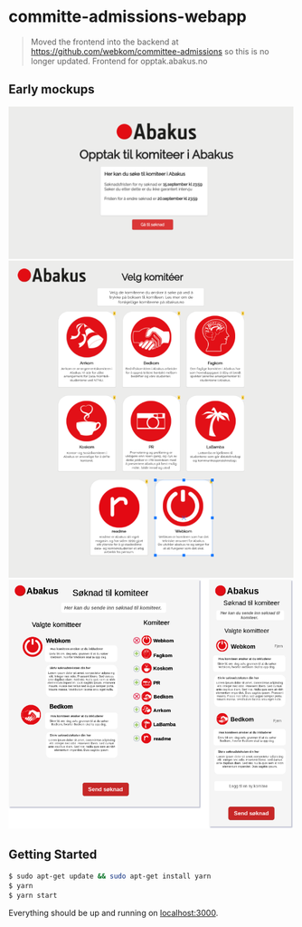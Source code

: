 # committe-admissions-webapp

> Moved the frontend into the backend at https://github.com/webkom/committee-admissions so this is no longer updated.
> Frontend for opptak.abakus.no

## Early mockups
<img src="public/landingpage.png" width="600" />
<img src="public/committees.png" width="600" />
<img src="public/application.png" width="600" />

## Getting Started

```bash
$ sudo apt-get update && sudo apt-get install yarn
$ yarn
$ yarn start
```

Everything should be up and running on [localhost:3000](http://localhost:3000).
